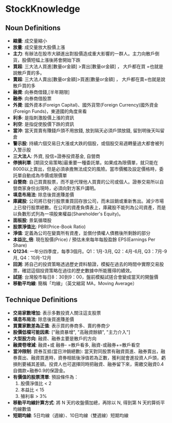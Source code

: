 # StockKnowledge

## Noun Definitions

- **縮量**: 成交量縮小
- **放量**: 成交量放大股價上漲
- **主力**: 有辦法在股市大額進出對股價造成重大影響的一群人。主力向散戶倒貨，股價短幅上漲後將會開始下跌
- **買超**: 三大法人買進[數量or金額] >賣出[數量or金額] ， 大戶都在買 =也就是說散戶賣的多。
- **賣超**: 三大法人賣出[數量or金額]>買進[數量or金額] ， 大戶都在賣=也就是說散戶買的多
- **融資**: 向券商借錢,[半年期限]
- **融券**: 向券商借股票
- **外資**: 國外資本(Foreign Capital)、國外貨幣(Foreign Currency)國外資金(Foreign Funds)，東道國的角度來看
- **利多**: 是指刺激股價上漲的資訊
- **利空**: 是指促使股價下跌的資訊
- **當沖**: 當天買賣有賺錢戶頭不用放錢, 放到隔天必須戶頭放錢, 留到明後天叫留倉
- **警示股**: 持續六個交易日大漲或大跌的個股，或個股交易週轉量過大都會被列入警示股
- **三大法人**: 外資, 投信=證券投資基金, 自營商
- **停損利單**: [期貨交易策略]最重要一種委託單。如果成為限價單，就只能在8000以上賣出，但是必須承擔無法成交的風險。當市價觸及設定價格時，委託單自動成為市價或限價單
- **自營商**: 自己買賣股票，而不是代理他人買賣的公司或個人。證券交易所以自營商家身份出現時，必須向對方客戶講明。
- **填息布局法**: 除息後買進賺差價
- **庫藏股**: 公司將已發行股票重買回存放公司，而未註銷或重新售出。減少市場上已發行股票總數。在公司的資產負債表上，庫藏股不能列為公司資產，而是以負數形式列為一項股東權益(Shareholder's Equity)。
- **面板股**: 景氣循環股
- **股票淨值比**: PBR(Price-Book Ratio)
- **淨值**: 定義為公司在變賣所有資產，並償付債權人債務後所剩餘的部分
- **本益比_倍**: 現在股價(Price) / 預估未來每年每股盈餘 EPS(Earnings Per Share)
- **Q1234**: 一年分四季度，每季3個月。Q1：1月-3月, Q2：4月-6月, Q3：7月-9月, Q4：10月-12月
- **回測**: 將自己的投資策略透過歷史資料驗證，模擬在過去的時間中實際交易股票，確認這個投資策略在過往的歷史數據中所能獲得的績效。
- **試搓**: 台灣股市每日8：30到9：00，盤前模擬試搓合會變成當天的開盤價
- **移動平均線**: 簡稱「均線」（英文縮寫 MA，Moving Average）

## Technique Definitions

- **交易家數增加**: 表示多數投資人關注這支股票
- **填息布局法**: 除息後買進賺差價
- **買賣家數差為正值**: 表示買的券商多、賣的券商少
- **股價低檔可能因素**: ["融資暴增", "高融資餘額", "主力介入"]
- **大型股方向**: 融資、融券主要是散戶的方向
- **融資卷增減**: 融資+或 融券- =散戶看多, 融資-或融券+=散戶看空
- **當沖限制**: 資券互抵(當日沖銷總數): 當天對同股票有融資買進、融券賣出，融券賣出、融資買進時，資券相抵後淨值若為正數，獲利就會進投資人戶頭，虧損則要補其差額。投資人也可選擇同時把融資、融券留下來，需繳交融資0.4自備款+融券0.9的保證金。
- **有價值的股票清單**: 預設條件為：
  1. 股價淨值比 < 2
  2. 本益比 < 15
  3. 殖利率 > 3%
- **移動平均線計算方式**: 將 N 天的收盤價加總，再除以 N, 得到第 N 天的算術平均線數值
- **短期均線**: 5日均線（週線）、10日均線（雙週線）短期均線
